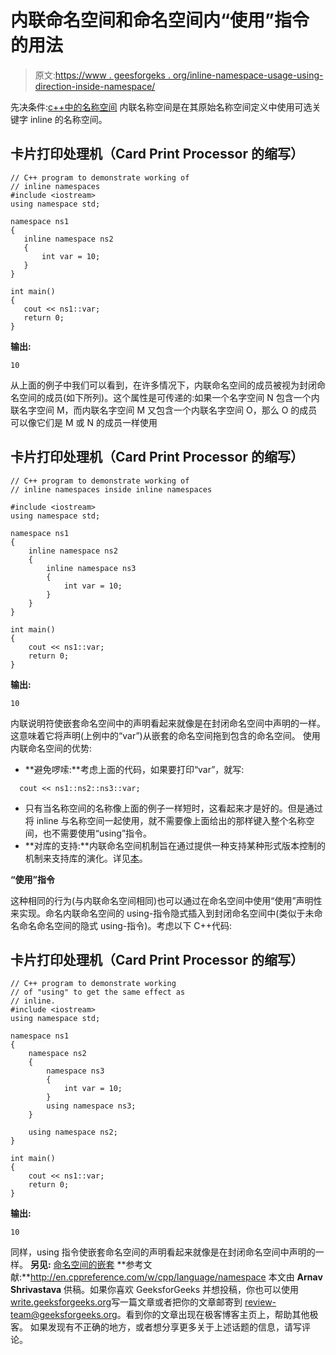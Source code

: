 # 内联命名空间和命名空间内“使用”指令的用法

> 原文:[https://www . geesforgeks . org/inline-namespace-usage-using-direction-inside-namespace/](https://www.geeksforgeeks.org/inline-namespaces-usage-using-directive-inside-namespaces/)

先决条件:[c++中的名称空间](https://www.geeksforgeeks.org/namespace-in-c/)
内联名称空间是在其原始名称空间定义中使用可选关键字 inline 的名称空间。

## 卡片打印处理机（Card Print Processor 的缩写）

```
// C++ program to demonstrate working of
// inline namespaces
#include <iostream>
using namespace std;

namespace ns1
{
   inline namespace ns2
   {
       int var = 10;
   }
}

int main()
{
   cout << ns1::var;
   return 0;
}
```

**输出:**

```
10
```

从上面的例子中我们可以看到，在许多情况下，内联命名空间的成员被视为封闭命名空间的成员(如下所列)。这个属性是可传递的:如果一个名字空间 N 包含一个内联名字空间 M，而内联名字空间 M 又包含一个内联名字空间 O，那么 O 的成员可以像它们是 M 或 N 的成员一样使用

## 卡片打印处理机（Card Print Processor 的缩写）

```
// C++ program to demonstrate working of
// inline namespaces inside inline namespaces

#include <iostream>
using namespace std;

namespace ns1
{
    inline namespace ns2
    {
        inline namespace ns3
        {
            int var = 10;
        }
    }
}

int main()
{
    cout << ns1::var;
    return 0;
}
```

**输出:**

```
10
```

内联说明符使嵌套命名空间中的声明看起来就像是在封闭命名空间中声明的一样。这意味着它将声明(上例中的“var”)从嵌套的命名空间拖到包含的命名空间。
使用内联命名空间的优势:

*   **避免啰嗦:**考虑上面的代码，如果要打印“var”，就写:

```
  cout << ns1::ns2::ns3::var;
```

*   只有当名称空间的名称像上面的例子一样短时，这看起来才是好的。但是通过将 inline 与名称空间一起使用，就不需要像上面给出的那样键入整个名称空间，也不需要使用“using”指令。
*   **对库的支持:**内联命名空间机制旨在通过提供一种支持某种形式版本控制的机制来支持库的演化。详见[本](http://www.stroustrup.com/C++11FAQ.html#inline-namespace)。

**“使用”指令**

这种相同的行为(与内联命名空间相同)也可以通过在命名空间中使用“使用”声明性来实现。命名内联命名空间的 using-指令隐式插入到封闭命名空间中(类似于未命名命名命名空间的隐式 using-指令)。考虑以下 C++代码:

## 卡片打印处理机（Card Print Processor 的缩写）

```
// C++ program to demonstrate working
// of "using" to get the same effect as
// inline.
#include <iostream>
using namespace std;

namespace ns1
{
    namespace ns2
    {
        namespace ns3
        {
            int var = 10;
        }
        using namespace ns3;
    }

    using namespace ns2;
}

int main()
{
    cout << ns1::var;
    return 0;
}
```

**输出:**

```
10
```

同样，using 指令使嵌套命名空间的声明看起来就像是在封闭命名空间中声明的一样。
**另见:** [命名空间的嵌套](https://www.geeksforgeeks.org/g-fact-62/)
**参考文献:**http://en.cppreference.com/w/cpp/language/namespace
本文由 **Arnav Shrivastava** 供稿。如果你喜欢 GeeksforGeeks 并想投稿，你也可以使用[write.geeksforgeeks.org](https://write.geeksforgeeks.org)写一篇文章或者把你的文章邮寄到 review-team@geeksforgeeks.org。看到你的文章出现在极客博客主页上，帮助其他极客。
如果发现有不正确的地方，或者想分享更多关于上述话题的信息，请写评论。
